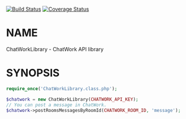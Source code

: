 [![Build Status](https://travis-ci.org/t-kashima/ChatWorkLibrary.svg?branch=master)](https://travis-ci.org/t-kashima/ChatWork)  [![Coverage Status](https://coveralls.io/repos/t-kashima/ChatWorkLibrary/badge.png?branch=master)](https://coveralls.io/r/t-kashima/ChatWorkLibrary?branch=master)

NAME
========
ChatWorkLibrary - ChatWork API library

SYNOPSIS
========
```php
require_once('ChatWorkLibrary.class.php');

$chatwork = new ChatWorkLibrary(CHATWORK_API_KEY);
// You can post a message in ChatWork.
$chatwork->postRoomsMessagesByRoomId(CHATWORK_ROOM_ID, 'message');
```

